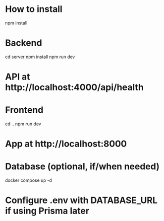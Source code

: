 ﻿# How to install
npm install

# Backend
cd server
npm install
npm run dev
# API at http://localhost:4000/api/health

# Frontend
cd ..
npm run dev
# App at http://localhost:8000

# Database (optional, if/when needed)
docker compose up -d
# Configure .env with DATABASE_URL if using Prisma later
